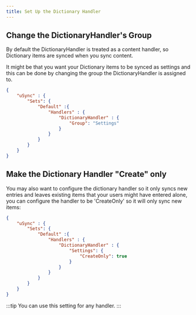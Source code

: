 ```yaml
---
title: Set Up the Dictionary Handler
---
```



## Change the DictionaryHandler's Group
By default the DictionaryHandler is treated as a content handler, so Dictionary items are synced when you sync content. 

It might be that you want your Dictionary items to be synced as settings and this can be done by changing the group the DictionaryHandler is assigned to. 

```json title=appsettings.json 
{
    "uSync" : {
        "Sets": {
            "Default" :{
                "Handlers" : {
                    "DictionaryHandler" : {
                        "Group": "Settings" 
                    }
                }
            }
        }
    }
}
```

## Make the Dictionary Handler "Create" only
You may also want to configure the dictionary handler so it only syncs new entries and leaves existing items that your users might have entered alone, you can configure the handler to be 'CreateOnly' so it will only sync new items:


```json title=appsettings.json 
{
    "uSync" : {
        "Sets": {
            "Default" :{
                "Handlers" : {
                    "DictionaryHandler" : {
                        "Settings": {
                            "CreateOnly": true 
                        }
                    }
                }
            }
        }
    }
}
```

:::tip
You can use this setting for any handler.
:::